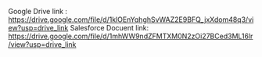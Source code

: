 Google Drive link : https://drive.google.com/file/d/1klOEnYqhghSvWAZ2E9BFQ_jxXdom48q3/view?usp=drive_link
Salesforce Docuent link: https://drive.google.com/file/d/1mhWW9ndZFMTXM0N2zOi27BCed3ML16lr/view?usp=drive_link
